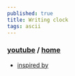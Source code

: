 ```yaml
---
published: true
title: Writing clock
tags: ascii
---
```

### [youtube](https://www.youtube.com/watch?v=pgAHW8OpcTY) / [home](https://mametter.hatenablog.com/entries/2016/02/09)

- [inspired by ]( https://t.co/NSBi45Lj77)
